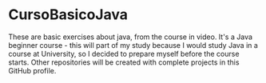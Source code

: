 # CursoBasicoJava
These are basic exercises about java, from the course in video. It's a Java beginner course -  this will part of my study because I would study Java in a course at University, so I decided to prepare myself before the course starts.
Other repositories will be created with complete projects in this GitHub profile.
